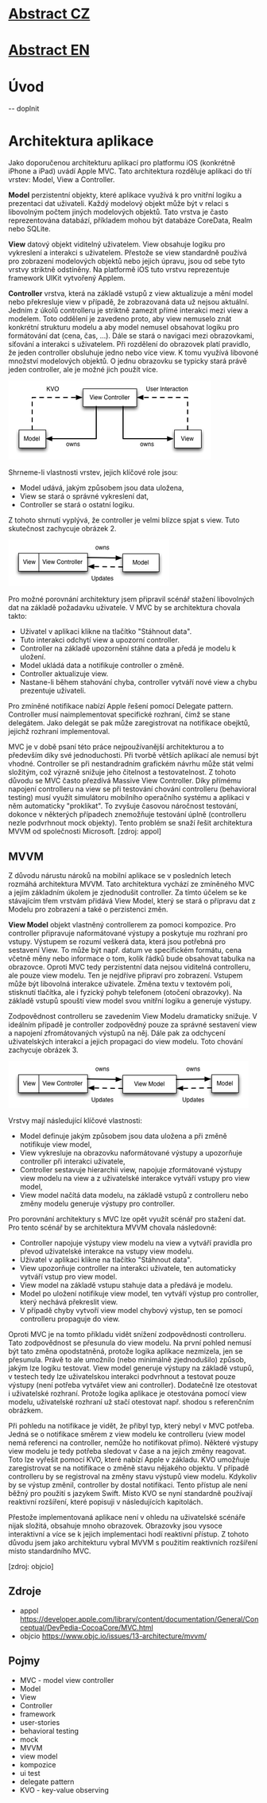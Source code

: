 # [Abstract CZ](abstract_cs.tex)

# [Abstract EN](abstract_en.tex)

# Úvod
-- doplnit

# Architektura aplikace
Jako doporučenou architekturu aplikací pro platformu iOS (konkrétně iPhone a iPad) uvádí Apple MVC.
Tato architektura rozděluje aplikaci do tří vrstev: Model, View a Controller.

**Model** perzistentní objekty, které aplikace využívá k pro vnitřní logiku a prezentaci dat uživateli.
Každý modelový objekt může být v relaci s libovolným počtem jiných modelových objektů.
Tato vrstva je často reprezentována databází, příkladem mohou být databáze CoreData, Realm nebo SQLite.

**View** datový objekt viditelný uživatelem. View obsahuje logiku pro vykreslení a interakci s uživatelem.
Přestože se view standardně používá pro zobrazení modelových objektů nebo jejich úpravu, jsou od sebe tyto vrstvy striktně odstíněny.
Na platformě iOS tuto vrstvu reprezentuje framework UIKit vytvořený Applem.

**Controller** vrstva, která na základě vstupů z view aktualizuje a mění model nebo překresluje view v případě, že zobrazovaná data už nejsou aktuální.
Jedním z úkolů controlleru je striktně zamezit přímé interakci mezi view a modelem.
Toto oddělení je zavedeno proto, aby view nemuselo znát konkrétní strukturu modelu a aby model nemusel obsahovat logiku pro formátování dat (cena, čas, ...).
Dále se stará o navigaci mezi obrazovkami, síťování a interakci s uživatelem.
Při rozdělení do obrazovek platí pravidlo, že jeden controller obsluhuje jedno nebo více view.
K tomu využívá libovoné množství modelových objektů.
O jednu obrazovku se typicky stará právě jeden controller, ale je možné jich použít více.

![Architektura MVC](illustrations/mvc-architecture.png)

Shrneme-li vlastnosti vrstev, jejich klíčové role jsou:
* Model udává, jakým způsobem jsou data uložena,
* View se stará o správné vykreslení dat,
* Controller se stará o ostatní logiku.

Z tohoto shrnutí vyplývá, že controller je velmi blízce spjat s view. Tuto skutečnost zachycuje obrázek 2.

![Massive View Cotnroller](illustrations/mvc-massive-view-controller.png)

Pro možné porovnání architektury jsem připravil scénář stažení libovolných dat na základě požadavku uživatele. V MVC by se architektura chovala takto:
* Uživatel v aplikaci klikne na tlačítko "Stáhnout data".
* Tuto interakci odchytí view a upozorní controller.
* Controller na základě upozornění stáhne data a předá je modelu k uložení.
* Model ukládá data a notifikuje controller o změně.
* Controller aktualizuje view.
* Nastane-li během stahování chyba, controller vytváří nové view a chybu prezentuje uživateli.

Pro zmíněné notifikace nabízí Apple řešení pomocí Delegate pattern.
Controller musí naimplementovat specifické rozhraní, čímž se stane delegátem.
Jako delegát se pak může zaregistrovat na notifikace obejktů, jejichž rozhraní implementoval.

MVC je v době psaní této práce nejpoužívanější architekturou a to především díky své jednoduchosti.
Při tvorbě větších aplikací ale nemusí být vhodné.
Controller se při nestandradním grafickém návrhu může stát velmi složitým, což výrazně snižuje jeho čitelnost a testovatelnost.
Z tohoto důvodu se MVC často přezdívá Massive View Controller.
Díky přímému napojení controlleru na view se při testování chování controlleru (behavioral testing) musí využít simulátoru mobilního operačního systému a aplikaci v něm automaticky "proklikat".
To zvyšuje časovou náročnost testování, dokonce v některých případech znemožňuje testování úplně (controlleru nezle podvrhnout mock objekty).
Tento problém se snaží řešit architektura MVVM od společnosti Microsoft. [zdroj: appol]

## MVVM
Z důvodu nárustu nároků na mobilní aplikace se v posledních letech rozmáhá architektura MVVM.
Tato architektura vychází ze zmíněného MVC a jejím základním úkolem je zjednodušit controller.
Za tímto účelem se ke stávajícím třem vrstvám přidává View Model, který se stará o přípravu dat z Modelu pro zobrazení a také o perzistenci změn.

**View Model** objekt vlastněný controllerem za pomoci kompozice.
Pro controller připravuje naformátované výstupy a poskytuje mu rozhraní pro vstupy.
Výstupem se rozumí veškerá data, která jsou potřebná pro sestavení View.
To může být např. datum ve specifickém formátu, cena včetně měny nebo informace o tom, kolik řádků bude obsahovat tabulka na obrazovce.
Oproti MVC tedy perzistentní data nejsou viditelná controlleru, ale pouze view modelu.
Ten je nejdříve připraví pro zobrazení.
Vstupem může být libovolná interakce uživatele.
Změna textu v textovém poli, stisknutí tlačítka, ale i fyzický pohyb telefonem (otočení obrazovky).
Na základě vstupů spouští view model svou vnitřní logiku a generuje výstupy.

Zodpovědnost controlleru se zavedením View Modelu dramaticky snižuje.
V ideálním případě je controller zodpovědný pouze za správné sestavení view a napojení zfromátovaných výstupů na něj.
Dále pak za odchycení uživatelských interakcí a jejich propagaci do view modelu.
Toto chování zachycuje obrázek 3.

![Architektura MVVM](illustrations/mvvm-architecture.png)

Vrstvy mají následující klíčové vlastnosti:
* Model definuje jakým způsobem jsou data uložena a při změně notifikuje view model,
* View vykresluje na obrazovku naformátované výstupy a upozorňuje controller při interakci uživatele,
* Controller sestavuje hierarchii view, napojuje zformátované výstupy view modelu na view a z uživatelské interakce vytváří vstupy pro view model,
* View model načítá data modelu, na základě vstupů z controlleru nebo změny modelu generuje výstupy pro controller.

Pro porovnání architektury s MVC lze opět využít scénář pro stažení dat. Pro tento scénář by se architektura MVVM chovala následovně:
* Controller napojuje výstupy view modelu na view a vytváří pravidla pro převod uživatelské interakce na vstupy view modelu.
* Uživatel v aplikaci klikne na tlačítko "Stáhnout data".
* View upozorňuje controller na interakci uživatele, ten automaticky vytváří vstup pro view model.
* View model na základě vstupu stahuje data a předává je modelu.
* Model po uložení notifikuje view model, ten vytváří výstup pro controller, který nechává překreslit view.
* V případě chyby vytvoří view model chybový výstup, ten se pomocí controlleru propaguje do view.

Oproti MVC je na tomto příkladu vidět snížení zodpovědnosti controlleru. Tato zodpovědnost se přesunula do view modelu.
Na první pohled nemusí být tato změna opodstatněná, protože logika aplikace nezmizela, jen se přesunula.
Právě to ale umožnilo (nebo minimálně zjednodušilo) způsob, jakým lze logiku testovat.
View model generuje výstupy na základě vstupů, v testech tedy lze uživatelskou interakci podvrhnout a testovat pouze výstupy (není potřeba vytvářet view ani controller).
Dodatečně lze otestovat i uživatelské rozhraní.
Protože logika aplikace je otestována pomocí view modelu, uživatelské rozhraní už stačí otestovat např. shodou s referenčním obrázkem.

Při pohledu na notifikace je vidět, že přibyl typ, který nebyl v MVC potřeba.
Jedná se o notifikace směrem z view modelu ke controlleru (view model nemá referenci na controller, nemůže ho notifikovat přímo).
Některé výstupy view modelu je tedy potřeba sledovat v čase a na jejich změny reagovat.
Toto lze vyřešit pomocí KVO, které nabízí Apple v základu.
KVO umožňuje zaregistrovat se na notifikace o změně stavu nějakého objektu.
V případě controlleru by se registroval na změny stavu výstupů view modelu.
Kdykoliv by se výstup změnil, controller by dostal notifikaci.
Tento přístup ale není běžný pro použití s jazykem Swift.
Místo KVO se nyní standardně používají reaktivní rozšíření, které popisuji v následujících kapitolách.

Přestože implementovaná aplikace není v ohledu na uživatelské scénáře nijak složitá, obsahuje mnoho obrazovek.
Obrazovky jsou vysoce interaktivní a více se k jejich implementaci hodí reaktivní přístup.
Z tohoto důvodu jsem jako architekturu vybral MVVM s použitím reaktivních rozšíření místo standardního MVC.

[zdroj: objcio]

## Zdroje
* appol https://developer.apple.com/library/content/documentation/General/Conceptual/DevPedia-CocoaCore/MVC.html
* objcio https://www.objc.io/issues/13-architecture/mvvm/

## Pojmy
* MVC - model view controller
* Model
* View
* Controller
* framework
* user-stories
* behavioral testing
* mock
* MVVM
* view model
* kompozice
* ui test
* delegate pattern
* KVO - key-value observing
